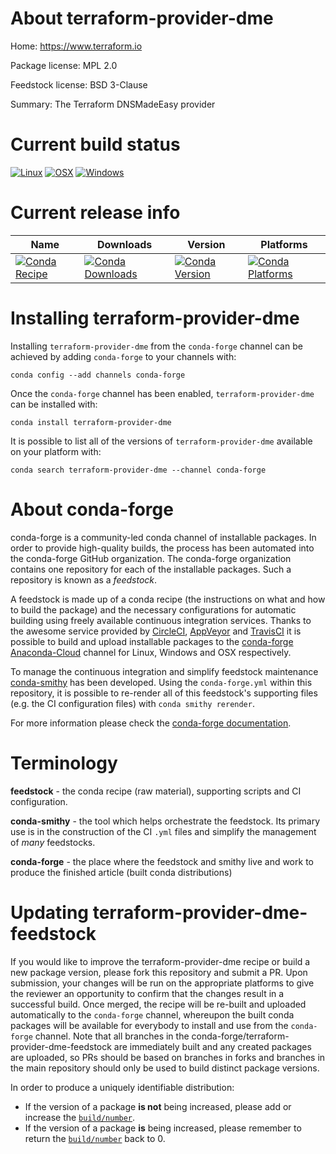 About terraform-provider-dme
============================

Home: https://www.terraform.io

Package license: MPL 2.0

Feedstock license: BSD 3-Clause

Summary: The Terraform DNSMadeEasy provider



Current build status
====================

[![Linux](https://img.shields.io/circleci/project/github/conda-forge/terraform-provider-dme-feedstock/master.svg?label=Linux)](https://circleci.com/gh/conda-forge/terraform-provider-dme-feedstock)
[![OSX](https://img.shields.io/travis/conda-forge/terraform-provider-dme-feedstock/master.svg?label=macOS)](https://travis-ci.org/conda-forge/terraform-provider-dme-feedstock)
[![Windows](https://img.shields.io/appveyor/ci/conda-forge/terraform-provider-dme-feedstock/master.svg?label=Windows)](https://ci.appveyor.com/project/conda-forge/terraform-provider-dme-feedstock/branch/master)

Current release info
====================

| Name | Downloads | Version | Platforms |
| --- | --- | --- | --- |
| [![Conda Recipe](https://img.shields.io/badge/recipe-terraform--provider--dme-green.svg)](https://anaconda.org/conda-forge/terraform-provider-dme) | [![Conda Downloads](https://img.shields.io/conda/dn/conda-forge/terraform-provider-dme.svg)](https://anaconda.org/conda-forge/terraform-provider-dme) | [![Conda Version](https://img.shields.io/conda/vn/conda-forge/terraform-provider-dme.svg)](https://anaconda.org/conda-forge/terraform-provider-dme) | [![Conda Platforms](https://img.shields.io/conda/pn/conda-forge/terraform-provider-dme.svg)](https://anaconda.org/conda-forge/terraform-provider-dme) |

Installing terraform-provider-dme
=================================

Installing `terraform-provider-dme` from the `conda-forge` channel can be achieved by adding `conda-forge` to your channels with:

```
conda config --add channels conda-forge
```

Once the `conda-forge` channel has been enabled, `terraform-provider-dme` can be installed with:

```
conda install terraform-provider-dme
```

It is possible to list all of the versions of `terraform-provider-dme` available on your platform with:

```
conda search terraform-provider-dme --channel conda-forge
```


About conda-forge
=================

conda-forge is a community-led conda channel of installable packages.
In order to provide high-quality builds, the process has been automated into the
conda-forge GitHub organization. The conda-forge organization contains one repository
for each of the installable packages. Such a repository is known as a *feedstock*.

A feedstock is made up of a conda recipe (the instructions on what and how to build
the package) and the necessary configurations for automatic building using freely
available continuous integration services. Thanks to the awesome service provided by
[CircleCI](https://circleci.com/), [AppVeyor](http://www.appveyor.com/)
and [TravisCI](https://travis-ci.org/) it is possible to build and upload installable
packages to the [conda-forge](https://anaconda.org/conda-forge)
[Anaconda-Cloud](http://docs.anaconda.org/) channel for Linux, Windows and OSX respectively.

To manage the continuous integration and simplify feedstock maintenance
[conda-smithy](http://github.com/conda-forge/conda-smithy) has been developed.
Using the ``conda-forge.yml`` within this repository, it is possible to re-render all of
this feedstock's supporting files (e.g. the CI configuration files) with ``conda smithy rerender``.

For more information please check the [conda-forge documentation](https://conda-forge.org/docs/).

Terminology
===========

**feedstock** - the conda recipe (raw material), supporting scripts and CI configuration.

**conda-smithy** - the tool which helps orchestrate the feedstock.
                   Its primary use is in the construction of the CI ``.yml`` files
                   and simplify the management of *many* feedstocks.

**conda-forge** - the place where the feedstock and smithy live and work to
                  produce the finished article (built conda distributions)


Updating terraform-provider-dme-feedstock
=========================================

If you would like to improve the terraform-provider-dme recipe or build a new
package version, please fork this repository and submit a PR. Upon submission,
your changes will be run on the appropriate platforms to give the reviewer an
opportunity to confirm that the changes result in a successful build. Once
merged, the recipe will be re-built and uploaded automatically to the
`conda-forge` channel, whereupon the built conda packages will be available for
everybody to install and use from the `conda-forge` channel.
Note that all branches in the conda-forge/terraform-provider-dme-feedstock are
immediately built and any created packages are uploaded, so PRs should be based
on branches in forks and branches in the main repository should only be used to
build distinct package versions.

In order to produce a uniquely identifiable distribution:
 * If the version of a package **is not** being increased, please add or increase
   the [``build/number``](http://conda.pydata.org/docs/building/meta-yaml.html#build-number-and-string).
 * If the version of a package **is** being increased, please remember to return
   the [``build/number``](http://conda.pydata.org/docs/building/meta-yaml.html#build-number-and-string)
   back to 0.